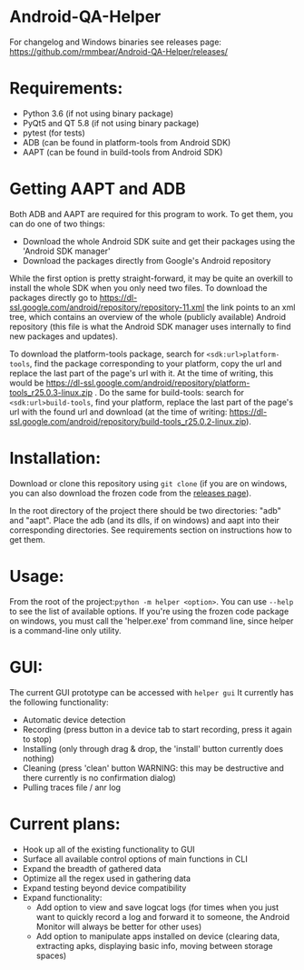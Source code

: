 # Android-QA-Helper
For changelog and Windows binaries see releases page: https://github.com/rmmbear/Android-QA-Helper/releases/

# Requirements:
- Python 3.6 (if not using binary package)
- PyQt5 and QT 5.8 (if not using binary package)
- pytest (for tests)
- ADB (can be found in platform-tools from Android SDK)
- AAPT (can be found in build-tools from Android SDK)

# Getting AAPT and ADB
Both ADB and AAPT are required for this program to work. To get them, you can do one of two things:
- Download the whole Android SDK suite and get their packages using the 'Android SDK manager'
- Download the packages directly from Google's Android repository

While the first option is pretty straight-forward, it may be quite an overkill to install the whole SDK when you only need two files. To download the packages directly go to https://dl-ssl.google.com/android/repository/repository-11.xml the link points to an xml tree, which contains an overview of the whole (publicly available) Android repository (this file is what the Android SDK manager uses internally to find new packages and updates).

To download the platform-tools package, search for ```<sdk:url>platform-tools```, find the package corresponding to your platform, copy the url and replace the last part of the page's url with it. At the time of writing, this would be https://dl-ssl.google.com/android/repository/platform-tools_r25.0.3-linux.zip .
Do the same for build-tools: search for ```<sdk:url>build-tools```, find your platform, replace the last part of the page's url with the found url and download (at the time of writing: https://dl-ssl.google.com/android/repository/build-tools_r25.0.2-linux.zip).

# Installation:
Download or clone this repository using ```git clone``` (if you are on windows, you can also download the frozen code from the [releases page](https://github.com/rmmbear/Android-QA-Helper/releases)).

In the root directory of the project there should be two directories: "adb" and "aapt". Place the adb (and its dlls, if on windows) and aapt into their corresponding directories. See requirements section on instructions how to get them.

# Usage:
From the root of the project:```python -m helper <option>```. You can use ```--help``` to see the list of available options.
If you're using the frozen code package on windows, you must call the 'helper.exe' from command line, since helper is a command-line only utility.

# GUI:
The current GUI prototype can be accessed with ```helper gui```
It currently has the following functionality:
- Automatic device detection
- Recording (press button in a device tab to start recording, press it again to stop)
- Installing (only through drag & drop, the 'install' button currently does nothing)
- Cleaning (press 'clean' button WARNING: this may be destructive and there currently is no confirmation dialog)
- Pulling traces file / anr log

# Current plans:
- Hook up all of the existing functionality to GUI
- Surface all available control options of main functions in CLI
- Expand the breadth of gathered data
- Optimize all the regex used in gathering data
- Expand testing beyond device compatibility
- Expand functionality:
  - Add option to view and save logcat logs (for times when you just want to quickly record a log and forward it to someone, the Android Monitor will always be better for other uses)
  - Add option to manipulate apps installed on device (clearing data, extracting apks, displaying basic info, moving between storage spaces)
